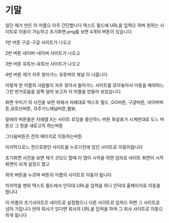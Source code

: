 # 기말

일단 제가 만든 이 어플으 아주 간단합니다 
텍스트 필드에 URL을 입력으 하며 원하는 사이트로 이동이 가능하고 초기화면.png를 보면 4개의 버튼이 있습니다 

1번 버튼 구글-구글 사이트가 나오고 

2번 버튼 네이버-네이버 사이트가 나오고

3번 버튼 유튜브-유튜브 사이트가 나오고

4번 버튼 제가 자주 찾아가느 유튜버의 채널 이 나옵니다 

이렇게 한 어플의 사람들이 자주 찾아서 들어가느 사이트를 모아놓아서 이동을 해야하느 그런 번거로움을 살짝 덜어 보고자 이 어플을 만들어 보았습니다

화면 꾸미기 의 사진을 보면 위에서 차례대로 텍스트 필드 ,GO버튼, 구글버튼, 네이버버튼,유튜브버튼, 자주가느채널버튼,웹뷰, 

밑에의 버튼들은 차례댈  X는 사이트 로딩을 중단하느 버튼 화살표가 시계반대로 도느 버튼으 그 창을 새로고치 하는버튼 

그다음버튼은 전의 페이지로 이동하는버튼 

마지막으로느 전으로왓던 사이트를 누르기전에 있던 사이트로 이동이됩니다 

초기화면 사진을 보면 제가 코딩으 할때 이 앱이 시작을 하면 임의로 네이트 화면이 시작화면이 되게 설정으 했고

위의 버튼을 누르며 버튼의 이름의 사이트로 이동이 됩니다 

마지막을 맨위 택스트 필드에서 인덕대 URL을 입력을 하니 인덕대 홈페이지로 이동을 합니다 

이 어플의 초기사이트르 네이트로 설정했으니 다른 사이트르 입력으 하면 그 사이트로 넘어 가집니다 만야 회사가 있다면 회사의 URL을 입력을 하며 그 회사 사이트로 
이동으 하게 됩니다

